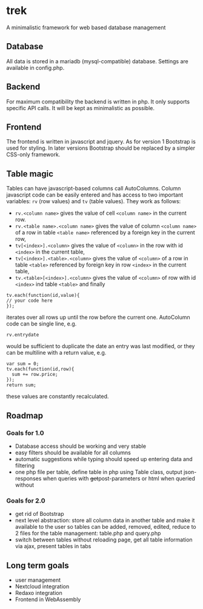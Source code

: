 # trek
A minimalistic framework for web based database management

## Database
All data is stored in a mariadb (mysql-compatible) database. Settings are available in config.php.

## Backend
For maximum compatibility the backend is written in php. It only supports specific API calls. It will be kept as minimalistic as possible.

## Frontend
The frontend is written in javascript and jquery. As for version 1 Bootstrap is used for styling. In later versions Bootstrap should be replaced by a simpler CSS-only framework.

## Table magic
Tables can have javascript-based columns call AutoColumns. Column javascript code can be easily entered and has access to two important variables: `rv` (row values) and `tv` (table values). They work as follows:
- `rv.<column name>` gives the value of cell `<column name>` in the current row.
- `rv.<table name>.<column name>` gives the value of column `<column name>` of a row in table `<table name>` referenced by a foreign key in the current row,
- `tv[<index>].<column>` gives the value of `<column>` in the row with id `<index>` in the current table,
- `tv[<index>].<table>.<column>` gives the value of `<column>` of a row in table `<table>` referenced by foreign key in row `<index>` in the current table,
- `tv.<table>[<index>].<column>` gives the value of `<column>` of row with id `<index>` ind table `<table>` and finally
```
tv.each(function(id,value){
// your code here
});
```
iterates over all rows up until the row before the current one.
AutoColumn code can be single line, e.g.
```
rv.entrydate
```
would be sufficient to duplicate the date an entry was last modified, or they can be multiline with a return value, e.g.
```
var sum = 0;
tv.each(function(id,row){
  sum += row.price;
});
return sum;
```
these values are constantly recalculated.

## Roadmap
### Goals for 1.0
- Database access should be working and very stable
- easy filters should be available for all columns
- automatic suggestions while typing should speed up entering data and filtering
- one php file per table, define table in php using Table class, output json-responses when queries with ~~get~~post-parameters or html when queried without

### Goals for 2.0
- get rid of Bootstrap
- next level abstraction: store all column data in another table and make it available to the user so tables can be added, removed, edited, reduce to 2 files for the table management: table.php and query.php
- switch between tables without reloading page, get all table information via ajax, present tables in tabs

## Long term goals
- user management
- Nextcloud integration
- Redaxo integration
- Frontend in WebAssembly

